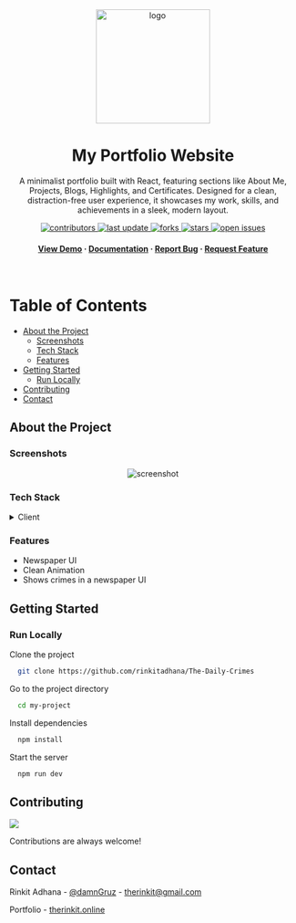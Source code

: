 
<div align="center">

  <img src="https://github.com/user-attachments/assets/5a7ae569-e71a-4fec-8557-ad3d82601d91" alt="logo" width="200" height="auto" />
  <h1>My Portfolio Website</h1>
  
  <p>
A minimalist portfolio built with React, featuring sections like About Me, Projects, Blogs, Highlights, and Certificates. Designed for a clean, distraction-free user experience, it showcases my work, skills, and achievements in a sleek, modern layout.  </p>
  
  
<!-- Badges -->
<p>
  <a href="https://github.com/rinkitadhana/The-Daily-Crimes">
    <img src="https://img.shields.io/github/contributors/rinkitadhana/The-Daily-Crimes" alt="contributors" />
  </a>
  <a href="https://github.com/rinkitadhana/The-Daily-Crimes">
    <img src="https://img.shields.io/github/last-commit/rinkitadhana/The-Daily-Crimes" alt="last update" />
  </a>
  <a href="https://github.com/rinkitadhana/The-Daily-Crimes">
    <img src="https://img.shields.io/github/forks/rinkitadhana/The-Daily-Crimes" alt="forks" />
  </a>
  <a href="https://github.com/rinkitadhana/The-Daily-Crimes">
    <img src="https://img.shields.io/github/stars/rinkitadhana/The-Daily-Crimes" alt="stars" />
  </a>
  <a href="https://github.com/rinkitadhana/The-Daily-Crimes">
    <img src="https://img.shields.io/github/issues/rinkitadhana/The-Daily-Crimes" alt="open issues" />
  </a>
 
</p>
   
<h4>
    <a href="https://thedailycrimes.vercel.app/">View Demo</a>
  <span> · </span>
    <a href="https://github.com/rinkitadhana/The-Daily-Crimes">Documentation</a>
  <span> · </span>
    <a href="https://github.com/rinkitadhana/The-Daily-Crimes/issues/">Report Bug</a>
  <span> · </span>
    <a href="https://github.com/rinkitadhana/The-Daily-Crimes/issues/">Request Feature</a>
  </h4>
</div>

<br />

<!-- Table of Contents -->
#  Table of Contents

- [About the Project](#about-the-project)
  * [Screenshots](#screenshots)
  * [Tech Stack](#tech-stack)
  * [Features](#features)
- [Getting Started](#getting-started)
  * [Run Locally](#run-locally)
- [Contributing](#contributing)
- [Contact](#contact)

  

<!-- About the Project -->
##  About the Project


<!-- Screenshots -->
###  Screenshots

<div align="center"> 
  <img src="https://github.com/user-attachments/assets/fb1ec5c0-f5ea-44e0-be85-8ea0b3db38bb" alt="screenshot" />
</div>


<!-- TechStack -->
###  Tech Stack

<details>
  <summary>Client</summary>
  <ul>
        <li><a href="">React.js</a></li>
        <li><a href="">Typescript</a></li>
        <li><a href="">TailwindCSS</a></li>
  </ul>
</details>

<!-- Features -->
### Features

- Newspaper UI
- Clean Animation
- Shows crimes in a newspaper UI


<!-- Getting Started -->
##  Getting Started

<!-- Run Locally -->
### Run Locally

Clone the project

```bash
  git clone https://github.com/rinkitadhana/The-Daily-Crimes
```

Go to the project directory

```bash
  cd my-project
```

Install dependencies

```bash
  npm install
```

Start the server

```bash
  npm run dev
```



<!-- Contributing -->
## Contributing

<a href="https://github.com/rinkitadhana/The-Daily-Crimes/contributors">
  <img src="https://contrib.rocks/image?repo=rinkitadhana/The-Daily-Crimes" />
</a>


Contributions are always welcome!



<!-- Contact -->
##  Contact

Rinkit Adhana - [@damnGruz](https://twitter.com/damnGruz) - therinkit@gmail.com

Portfolio - [therinkit.online](https://therinkit.online)

